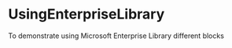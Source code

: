 UsingEnterpriseLibrary
======================

To demonstrate using Microsoft  Enterprise Library different blocks 
